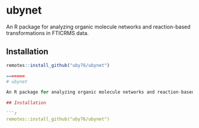 
# ubynet

An R package for analyzing organic molecule networks and reaction-based transformations in FTICRMS data.

## Installation

```r
remotes::install_github("uby76/ubynet")

=======
# ubynet

An R package for analyzing organic molecule networks and reaction-based transformations in FTICRMS data.

## Installation

```r
remotes::install_github("uby76/ubynet")

